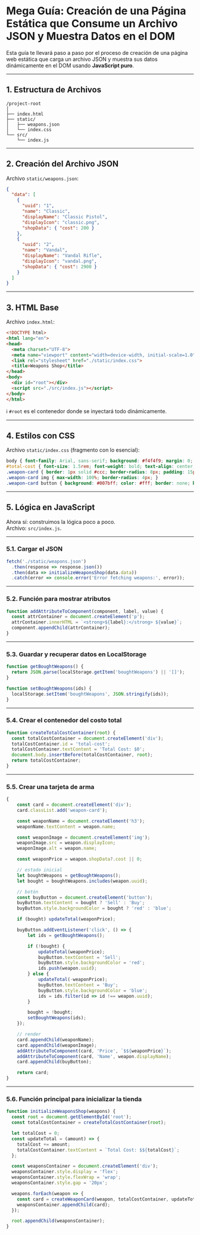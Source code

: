 # Mega Guía: Creación de una Página Estática que Consume un Archivo JSON y Muestra Datos en el DOM

Esta guía te llevará paso a paso por el proceso de creación de una página web estática que carga un archivo JSON y muestra sus datos dinámicamente en el DOM usando **JavaScript puro**.

---

## 1. Estructura de Archivos

```
/project-root
│
├── index.html
├── static/
│   ├── weapons.json
│   └── index.css
└── src/
    └── index.js
```

---

## 2. Creación del Archivo JSON

Archivo `static/weapons.json`:

```json
{
  "data": [
    {
      "uuid": "1",
      "name": "Classic",
      "displayName": "Classic Pistol",
      "displayIcon": "classic.png",
      "shopData": { "cost": 200 }
    },
    {
      "uuid": "2",
      "name": "Vandal",
      "displayName": "Vandal Rifle",
      "displayIcon": "vandal.png",
      "shopData": { "cost": 2900 }
    }
  ]
}
```

---

## 3. HTML Base

Archivo `index.html`:

```html
<!DOCTYPE html>
<html lang="en">
<head>
  <meta charset="UTF-8">
  <meta name="viewport" content="width=device-width, initial-scale=1.0">
  <link rel="stylesheet" href="./static/index.css">
  <title>Weapons Shop</title>
</head>
<body>
  <div id="root"></div>
  <script src="./src/index.js"></script>
</body>
</html>
```

ℹ️ `#root` es el contenedor donde se inyectará todo dinámicamente.  

---

## 4. Estilos con CSS

Archivo `static/index.css` (fragmento con lo esencial):

```css
body { font-family: Arial, sans-serif; background: #f4f4f9; margin: 0; }
#total-cost { font-size: 1.5rem; font-weight: bold; text-align: center; margin: 20px 0; }
.weapon-card { border: 1px solid #ccc; border-radius: 8px; padding: 15px; width: 200px; text-align: center; }
.weapon-card img { max-width: 100%; border-radius: 4px; }
.weapon-card button { background: #007bff; color: #fff; border: none; border-radius: 4px; padding: 10px; cursor: pointer; }
```

---

## 5. Lógica en JavaScript

Ahora sí: construimos la lógica poco a poco.  
Archivo: `src/index.js`.

---

### 5.1. Cargar el JSON

```javascript
fetch('./static/weapons.json')
  .then(response => response.json())
  .then(data => initializeWeaponsShop(data.data))
  .catch(error => console.error('Error fetching weapons:', error));
```

---

### 5.2. Función para mostrar atributos

```javascript
function addAttributeToComponent(component, label, value) {
  const attrContainer = document.createElement('p');
  attrContainer.innerHTML = `<strong>${label}:</strong> ${value}`;
  component.appendChild(attrContainer);
}
```

---

### 5.3. Guardar y recuperar datos en LocalStorage

```javascript
function getBoughtWeapons() {
  return JSON.parse(localStorage.getItem('boughtWeapons') || '[]');
}

function setBoughtWeapons(ids) {
  localStorage.setItem('boughtWeapons', JSON.stringify(ids));
}
```

---

### 5.4. Crear el contenedor del costo total

```javascript
function createTotalCostContainer(root) {
  const totalCostContainer = document.createElement('div');
  totalCostContainer.id = 'total-cost';
  totalCostContainer.textContent = 'Total Cost: $0';
  document.body.insertBefore(totalCostContainer, root);
  return totalCostContainer;
}
```

---

### 5.5. Crear una tarjeta de arma

```javascript
{
    const card = document.createElement('div');
    card.classList.add('weapon-card');

    const weaponName = document.createElement('h3');
    weaponName.textContent = weapon.name;

    const weaponImage = document.createElement('img');
    weaponImage.src = weapon.displayIcon;
    weaponImage.alt = weapon.name;

    const weaponPrice = weapon.shopData?.cost || 0;

    // estado inicial
    let boughtWeapons = getBoughtWeapons();
    let bought = boughtWeapons.includes(weapon.uuid);

    // botón
    const buyButton = document.createElement('button');
    buyButton.textContent = bought ? 'Sell' : 'Buy';
    buyButton.style.backgroundColor = bought ? 'red' : 'blue';

    if (bought) updateTotal(weaponPrice);

    buyButton.addEventListener('click', () => {
        let ids = getBoughtWeapons();

        if (!bought) {
            updateTotal(weaponPrice);
            buyButton.textContent = 'Sell';
            buyButton.style.backgroundColor = 'red';
            ids.push(weapon.uuid);
        } else {
            updateTotal(-weaponPrice);
            buyButton.textContent = 'Buy';
            buyButton.style.backgroundColor = 'blue';
            ids = ids.filter(id => id !== weapon.uuid);
        }

        bought = !bought;
        setBoughtWeapons(ids);
    });

    // render
    card.appendChild(weaponName);
    card.appendChild(weaponImage);
    addAttributeToComponent(card, 'Price', `$${weaponPrice}`);
    addAttributeToComponent(card, 'Name', weapon.displayName);
    card.appendChild(buyButton);

    return card;
}
```

---

### 5.6. Función principal para inicializar la tienda

```javascript
function initializeWeaponsShop(weapons) {
  const root = document.getElementById('root');
  const totalCostContainer = createTotalCostContainer(root);

  let totalCost = 0;
  const updateTotal = (amount) => {
    totalCost += amount;
    totalCostContainer.textContent = `Total Cost: $${totalCost}`;
  };

  const weaponsContainer = document.createElement('div');
  weaponsContainer.style.display = 'flex';
  weaponsContainer.style.flexWrap = 'wrap';
  weaponsContainer.style.gap = '20px';

  weapons.forEach(weapon => {
    const card = createWeaponCard(weapon, totalCostContainer, updateTotal);
    weaponsContainer.appendChild(card);
  });

  root.appendChild(weaponsContainer);
}
```

